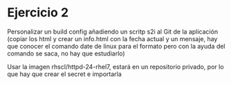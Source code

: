 # Ejercicio 2
Personalizar un build config añadiendo un scritp s2i al Git de la aplicación (copiar los html y crear un info.html con la fecha actual y un mensaje, hay que conocer el comando date de linux para el formato pero con la ayuda del comando se saca, no hay que estudiarlo)

Usar la imagen rhscl/httpd-24-rhel7, estará en un repositorio privado, por lo que hay que crear el secret e importarla
